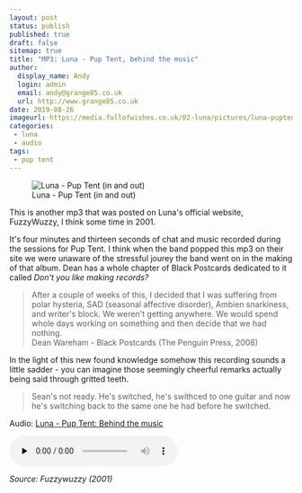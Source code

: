 ```yaml
---
layout: post
status: publish
published: true
draft: false
sitemap: true
title: "MP3: Luna - Pup Tent, behind the music"
author:
  display_name: Andy
  login: admin
  email: andy@grange85.co.uk
  url: http://www.grange85.co.uk
date: 2019-08-26
imageurl: https://media.fullofwishes.co.uk/02-luna/pictures/luna-puptent-in-and-out.jpg
categories:
 - luna
 - audio
tags:
 - pup tent
---
```

<figure class="caption aligncenter"><img src="https://media.fullofwishes.co.uk/02-luna/pictures/luna-puptent-in-and-out.jpg" alt="Luna - Pup Tent (in and out)" /><figcaption class="caption-text">Luna - Pup Tent (in and out)</figcaption></figure>

This is another mp3 that was posted on Luna's official website, FuzzyWuzzy, I think some time in 2001. 

It's four minutes and thirteen seconds of chat and music recorded during the sessions for Pup Tent. I think when the band popped this mp3 on their site we were unaware of the stressful jourey the band went on in the making of that album. Dean has a whole chapter of Black Postcards dedicated to it called _Don't you like making records?_

> After a couple of weeks of this, I decided that I was suffering from polar hysteria, SAD (seasonal affective disorder), Ambien snarkiness, and writer's block. We weren't getting anywhere. We would spend whole days working on something and then decide that we had nothing.  
> Dean Wareham - Black Postcards (The Penguin Press, 2008) 

In the light of this new found knowledge somehow this recording sounds a little sadder - you can imagine those seemingly cheerful remarks actually being said through gritted teeth.

> Sean's not ready. He's switched, he's swithced to one guitar and now he's switching back to the same one he had before he switched.

<div class="well">
  <p class="audio">Audio: <a href="https://media.fullofwishes.co.uk/02-luna/audio/luna-pup-tent-behind-the-music.mp3">Luna - Pup Tent: Behind the music</a></p>
  <audio controls="controls" preload="none" src="https://media.fullofwishes.co.uk/02-luna/audio/luna-pup-tent-behind-the-music.mp3"></audio>
  <p class="source small text-right"><em>Source: Fuzzywuzzy (2001)</em></p>
</div>
